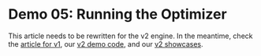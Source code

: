# Demo 05: Running the Optimizer

This article needs to be rewritten for the v2 engine. In the meantime, check the [article for v1](../v1/Demo05.md), our [v2 demo code](https://github.com/fbertram/TuringTrader/tree/develop/Algorithms/Demo%20Algorithms%20(V2)), and our [v2 showcases](https://github.com/fbertram/TuringTrader/tree/develop/BooksAndPubsV2).